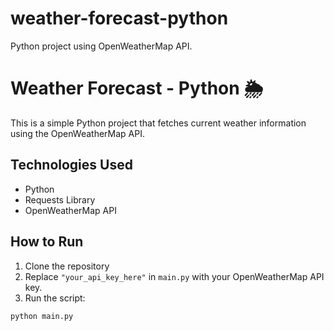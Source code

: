 # weather-forecast-python
Python project using OpenWeatherMap API.
# Weather Forecast - Python 🌦️

This is a simple Python project that fetches current weather information using the OpenWeatherMap API.

## Technologies Used
- Python
- Requests Library
- OpenWeatherMap API

## How to Run

1. Clone the repository
2. Replace `"your_api_key_here"` in `main.py` with your OpenWeatherMap API key.
3. Run the script:

```bash
python main.py

